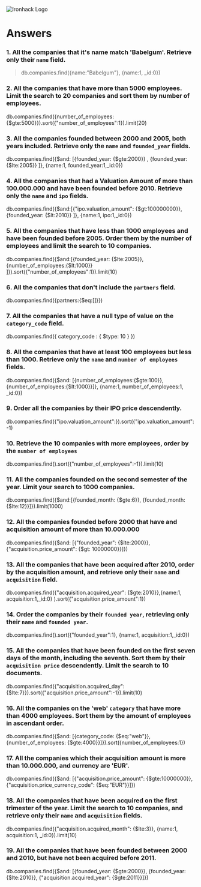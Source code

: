 ![Ironhack Logo](https://i.imgur.com/1QgrNNw.png)

# Answers

### 1. All the companies that it's name match 'Babelgum'. Retrieve only their `name` field.

> db.companies.find({name:"Babelgum"}, {name:1, _id:0})

### 2. All the companies that have more than 5000 employees. Limit the search to 20 companies and sort them by **number of employees**.

db.companies.find({number_of_employees: {$gte:5000}}).sort({"number_of_employees":1}).limit(20) 
 

### 3. All the companies founded between 2000 and 2005, both years included. Retrieve only the `name` and `founded_year` fields.

db.companies.find({$and: [{founded_year: {$gte:2000}} , {founded_year: {$lte:2005}} ]}, {name:1, founded_year:1,_id:0})

### 4. All the companies that had a Valuation Amount of more than 100.000.000 and have been founded before 2010. Retrieve only the `name` and `ipo` fields.

db.companies.find({$and:[{"ipo.valuation_amount": {$gt:100000000}}, {founded_year: {$lt:2010}} ]}, {name:1, ipo:1,_id:0})

### 5. All the companies that have less than 1000 employees and have been founded before 2005. Order them by the number of employees and limit the search to 10 companies.

db.companies.find({$and:[{founded_year: {$lte:2005}}, {number_of_employees:{$lt:1000}} ]}).sort({"number_of_employees":1}).limit(10)

### 6. All the companies that don't include the `partners` field.

db.companies.find({partners:{$eq:[]}})
### 7. All the companies that have a null type of value on the `category_code` field.

db.companies.find({ category_code : { $type: 10 } })
### 8. All the companies that have at least 100 employees but less than 1000. Retrieve only the `name` and `number of employees` fields.

db.companies.find({$and: [{number_of_employees:{$gte:100}}, {number_of_employees:{$lt:1000}}]}, {name:1, number_of_employees:1, _id:0})
### 9. Order all the companies by their IPO price descendently.

db.companies.find({"ipo.valuation_amount":}).sort({"ipo.valuation_amount":-1)

### 10. Retrieve the 10 companies with more employees, order by the `number of employees`

db.companies.find().sort({"number_of_employees":-1}).limit(10)

### 11. All the companies founded on the second semester of the year. Limit your search to 1000 companies.

db.companies.find({$and:[{founded_month: {$gte:6}}, {founded_month: {$lte:12}}]}).limit(1000)

### 12. All the companies founded before 2000 that have and acquisition amount of more than 10.000.000

db.companies.find({$and: [{"founded_year": {$lte:2000}}, {"acquisition.price_amount": {$gt: 10000000}}]})

### 13. All the companies that have been acquired after 2010, order by the acquisition amount, and retrieve only their `name` and `acquisition` field.

db.companies.find({"acquisition.acquired_year": {$gte:2010}},{name:1, acquisition:1,_id:0} ).sort({"acquisition.price_amount":1})

### 14. Order the companies by their `founded year`, retrieving only their `name` and `founded year`.

db.companies.find().sort({"founded_year":1}, {name:1, acquisition:1,_id:0})
### 15. All the companies that have been founded on the first seven days of the month, including the seventh. Sort them by their `acquisition price` descendently. Limit the search to 10 documents.

db.companies.find({"acquisition.acquired_day": {$lte:7}}).sort({"acquisition.price_amount":-1}).limit(10)
### 16. All the companies on the 'web' `category` that have more than 4000 employees. Sort them by the amount of employees in ascendant order.

db.companies.find({$and: [{category_code: {$eq:"web"}}, {number_of_employees: {$gte:4000}}]}).sort({number_of_employees:1})
### 17. All the companies which their acquisition amount is more than 10.000.000, and currency are 'EUR'.

db.companies.find({$and: [{"acquisition.price_amount": {$gte:10000000}}, {"acquisition.price_currency_code": {$eq:"EUR"}}]})
### 18. All the companies that have been acquired on the first trimester of the year. Limit the search to 10 companies, and retrieve only their `name` and `acquisition` fields.

db.companies.find({"acquisition.acquired_month": {$lte:3}}, {name:1, acquisition:1, _id:0}).limit(10)

### 19. All the companies that have been founded between 2000 and 2010, but have not been acquired before 2011.
db.companies.find({$and: [{founded_year: {$gte:2000}}, {founded_year: {$lte:2010}}, {"acquisition.acquired_year": {$gte:2011}}]})
